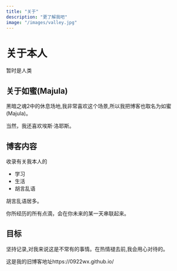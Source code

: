 ```yaml
---
title: "关于"
description: "更了解我吧"
image: "/images/valley.jpg"
---
```


# 关于本人

暂时是人类

## 关于如蜜(Majula)

黑暗之魂2中的休息场地,我非常喜欢这个场景,所以我把博客也取名为如蜜(Majula)。

当然，我还喜欢埃斯·洛耶斯。

## 博客内容

收录有关我本人的

- 学习
- 生活
- 胡言乱语

胡言乱语居多。

你所经历的所有点滴，会在你未来的某一天串联起来。

## 目标

坚持记录,对我来说这是不常有的事情。在热情褪去前,我会用心对待的。

这是我的旧博客地址https://0922wx.github.io/